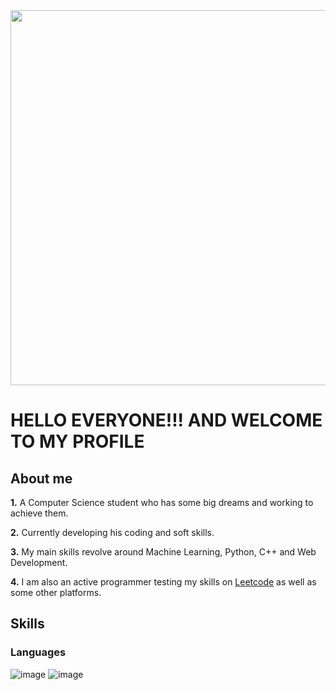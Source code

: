  

<!-- ![ezgif com-video-to-gif](https://user-images.githubusercontent.com/96066261/219108667-2139873f-3ddb-4864-afa1-c687d976d923.gif) -->

<img src = "https://github.com/KartikeyJadli/KartikeyJadli/blob/main/ezgif.com-video-to-gif.gif" height = "600px" width = "1000px">

# HELLO EVERYONE!!! AND WELCOME TO MY PROFILE 


## About me
**1.** A Computer Science student who has some big dreams and working to achieve them.

**2.** Currently developing his coding and soft skills.

**3.** My main skills revolve around Machine Learning, Python, C++ and Web Development.

**4.** I am also an active programmer testing my skills on [Leetcode](https://leetcode.com/Kartik1602/) as well as some other platforms.


## Skills

### Languages
![image](https://user-images.githubusercontent.com/96066261/219604216-33945bf3-2e44-40ce-936b-e14da3ca2cac.png)          ![image](https://user-images.githubusercontent.com/96066261/219604337-827a2bf1-ba3c-4be4-b4af-960fa63e5888.png)
